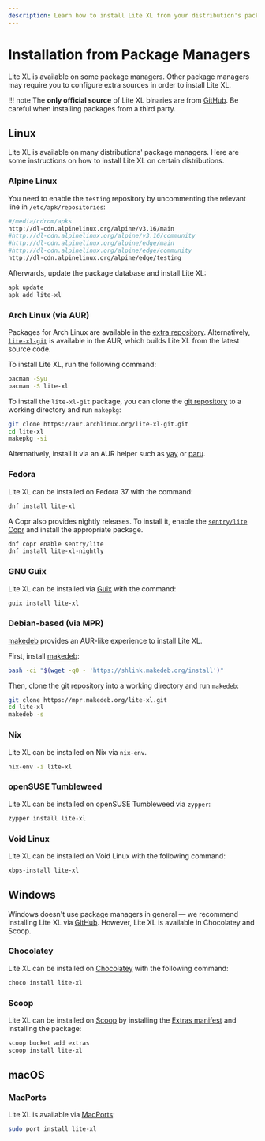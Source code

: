 ```yaml
---
description: Learn how to install Lite XL from your distribution's package managers.
---
```


# Installation from Package Managers

Lite XL is available on some package managers.
Other package managers may require you to configure extra sources in order to install Lite XL.

!!! note
    The **only official source** of Lite XL binaries are from [GitHub][1].
    Be careful when installing packages from a third party.

## Linux

Lite XL is available on many distributions' package managers.
Here are some instructions on how to install Lite XL on certain distributions.

### Alpine Linux

You need to enable the `testing` repository by uncommenting the relevant line in `/etc/apk/repositories`:

```sh
#/media/cdrom/apks
http://dl-cdn.alpinelinux.org/alpine/v3.16/main
#http://dl-cdn.alpinelinux.org/alpine/v3.16/community
#http://dl-cdn.alpinelinux.org/alpine/edge/main
#http://dl-cdn.alpinelinux.org/alpine/edge/community
http://dl-cdn.alpinelinux.org/alpine/edge/testing
```

Afterwards, update the package database and install Lite XL:

```sh
apk update
apk add lite-xl
```

### Arch Linux (via AUR)

Packages for Arch Linux are available in the [extra repository][2].
Alternatively, [`lite-xl-git`][3] is available in the AUR,
which builds Lite XL from the latest source code.

To install Lite XL, run the following command:

```sh
pacman -Syu
pacman -S lite-xl
```

To install the `lite-xl-git` package,
you can clone the [git repository][4] to a working directory and run `makepkg`:

```sh
git clone https://aur.archlinux.org/lite-xl-git.git
cd lite-xl
makepkg -si
```

Alternatively, install it via an AUR helper such as [yay][5] or [paru][6].

### Fedora

Lite XL can be installed on Fedora 37 with the command:

```sh
dnf install lite-xl
```

A Copr also provides nightly releases.
To install it, enable the [`sentry/lite` Copr][7] and install the appropriate package.

```sh
dnf copr enable sentry/lite
dnf install lite-xl-nightly
```

### GNU Guix

Lite XL can be installed via [Guix][8] with the command:

```sh
guix install lite-xl
```

### Debian-based (via MPR)

[makedeb][9] provides an AUR-like experience to install Lite XL.

First, install [makedeb][9]:

```sh
bash -ci "$(wget -qO - 'https://shlink.makedeb.org/install')"
```

Then, clone the [git repository][10] into a working directory and run `makedeb`:

```sh
git clone https://mpr.makedeb.org/lite-xl.git
cd lite-xl
makedeb -s
```

### Nix

Lite XL can be installed on Nix via `nix-env`.

```sh
nix-env -i lite-xl
```

### openSUSE Tumbleweed

Lite XL can be installed on openSUSE Tumbleweed via `zypper`:

```sh
zypper install lite-xl
```

### Void Linux

Lite XL can be installed on Void Linux with the following command:

```sh
xbps-install lite-xl
```


## Windows

Windows doesn't use package managers in general — we recommend installing Lite XL via [GitHub][1].
However, Lite XL is available in Chocolatey and Scoop.

### Chocolatey

Lite XL can be installed on [Chocolatey][11] with the following command:

```sh
choco install lite-xl
```

### Scoop

Lite XL can be installed on [Scoop][12] by installing the [Extras manifest][13] and installing the package:

```sh
scoop bucket add extras
scoop install lite-xl
```

## macOS

### MacPorts

Lite XL is available via [MacPorts][14]:

```sh
sudo port install lite-xl
```


[1]:  https://github.com/lite-xl/lite-xl/releases/latest
[2]:  https://archlinux.org/packages/?sort=&q=lite-xl&maintainer=&flagged=
[3]:  https://aur.archlinux.org/packages/lite-xl-git
[4]:  https://aur.archlinux.org/lite-xl-git.git
[5]:  https://github.com/Jguer/yay
[6]:  https://github.com/Morganamilo/paru
[7]:  https://copr.fedorainfracloud.org/coprs/sentry/lite/
[8]:  https://packages.guix.gnu.org/packages/lite-xl/
[9]:  https://www.makedeb.org/
[10]: https://mpr.makedeb.org/lite-xl.git
[11]: https://community.chocolatey.org/packages/lite-xl
[12]: https://scoop.sh/#/apps?q=lite-xl
[13]: https://github.com/ScoopInstaller/Extras
[14]: https://ports.macports.org/port/lite-xl/
